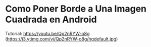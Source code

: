# Como Poner Borde a Una Imagen Cuadrada en Android
Tutorial: https://youtu.be/Qp2nRYW-o8g 
(https://i3.ytimg.com/vi/Qp2nRYW-o8g/hqdefault.jpg)
